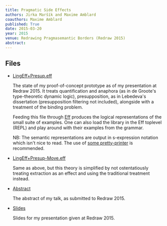 ```yaml
---
title: Pragmatic Side Effects
authors: Jirka Maršík and Maxime Amblard
coauthors: Maxime Amblard
published: True
date: 2015-03-20
year: 2015
venue: Redrawing Pragmasemantic Borders (Redraw 2015)
abstract: 
---
```


Files
-----

  * [LingEff+Presup.eff](LingEff+Presup.eff)

    The state of my proof-of-concept prototype as of my presentation at
    Redraw 2015. It treats quantification and anaphora (as in de Groote's
    type-theoretic dynamic logic), presupposition, as in Lebedeva's
    dissertation (presupposition filtering not included), alongside with a
    treatment of the binding problem.

    Feeding this file through [Eff](http://www.eff-lang.org/) produces the
    logical representations of the small suite of examples. One can also
    load the library in the Eff toplevel (REPL) and play around with their
    examples from the grammar.

    NB: The semantic representations are output in s-expression notation
    which isn't nice to read. The use of
    [some pretty-printer](https://github.com/jirkamarsik/tardis/blob/master/src/tardis/logic.clj)
    is recommended.


  * [LingEff+Presup-Move.eff](LingEff+Presup-Move.eff)

    Same as above, but this theory is simplified by not ostentatiously
    treating extraction as an effect and using the traditional treatment
    instead.

  * [Abstract](abstract.pdf)

    The abstract of my talk, as submitted to Redraw 2015.

  * [Slides](slides.pdf)

    Slides for my presentation given at Redraw 2015.

